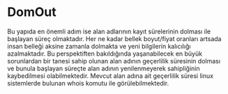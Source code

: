DomOut
======

Bu yapıda en önemli adım ise alan adlarının kayıt sürelerinin dolması ile başlayan süreç olmaktadır. Her ne kadar bellek boyut/fiyat oranları artsada insan belleği aksine zamanla dolmakta ve yeni bilgilerin kalıcılığı azalmaktadır. Bu perspektiften bakıldığında yaşanabilecek en büyük sorunlardan bir tanesi sahip olunan alan adının geçerlilik süresinin dolması ve bunula başlayan süreçte alan adının yenilenmeyerek sahipliğinin kaybedilmesi olabilmektedir. 
Mevcut alan adına ait geçerlilik süresi linux sistemlerde bulunan whois komutu ile görülebilmektedir.
